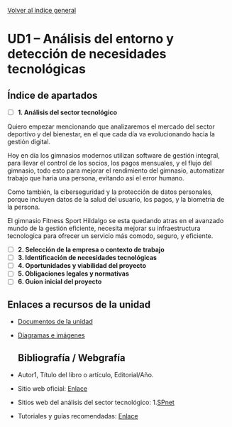 [Volver al índice general](../README.md)

# UD1 – Análisis del entorno y detección de necesidades tecnológicas

## Índice de apartados

- [ ] **1. Análisis del sector tecnológico**

Quiero empezar mencionando que analizaremos el mercado del sector deportivo y del bienestar, en el que cada día 
va evolucionando hacia la gestión digital.

Hoy en día los gimnasios modernos utilizan software de gestión integral, para llevar el control de los socios,
los pagos mensuales, y el flujo del gimnasio, todo esto para mejorar el rendimiento del gimnasio, automatizar
trabajo que haria una persona, evitando así el error humano.

Como también, la ciberseguridad y la protección de datos personales, porque incluyen datos de la salud del usuario,
los pagos, y la biometria de la persona.

El gimnasio Fitness Sport Hildalgo se esta quedando atras en el avanzado mundo de la gestión eficiente, necesita mejorar
su infraestructura tecnologica para ofrecer un servicio más comodo, seguro, y eficiente.


- [ ] **2. Selección de la empresa o contexto de trabajo**
- [ ] **3. Identificación de necesidades tecnológicas**
- [ ] **4. Oportunidades y viabilidad del proyecto**
- [ ] **5. Obligaciones legales y normativas**
- [ ] **6. Guion inicial del proyecto**

## Enlaces a recursos de la unidad

- [Documentos de la unidad](./documentos/)
- [Diagramas e imágenes](./img/)

  ## Bibliografía / Webgrafía 
- Autor1, Título del libro o artículo, Editorial/Año.
- Sitio web oficial: [Enlace](https://www.ejemplo.com)
- Sitios web del análisis del sector tecnológico:
  1.[SPnet](https://softwarepara.net/gimnasios/) 
- Tutoriales y guías recomendadas: [Enlace](https://www.ejemplo2.com)

